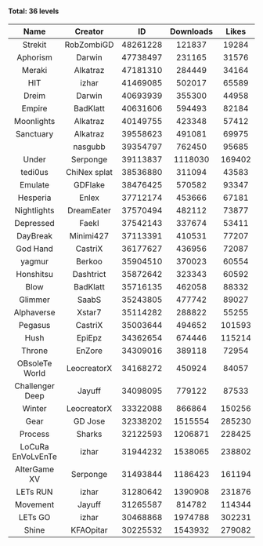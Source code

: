 #### Total: 36 levels

| Name | Creator | ID | Downloads | Likes |
|:---:|:---:|:---:|:---:|:---:|
| Strekit | RobZombiGD | 48261228 | 121837 | 19284
| Aphorism | Darwin | 47738497 | 231165 | 31576
| Meraki | Alkatraz | 47181310 | 284449 | 34164
| HIT | izhar | 41469085 | 502017 | 65589
| Dreim | Darwin | 40693939 | 355300 | 44958
| Empire | BadKlatt | 40631606 | 594493 | 82184
| Moonlights | Alkatraz | 40149755 | 423348 | 57412
| Sanctuary | Alkatraz | 39558623 | 491081 | 69975
|   | nasgubb | 39354797 | 762450 | 95685
| Under | Serponge | 39113837 | 1118030 | 169402
| tedi0us | ChiNex splat | 38536880 | 311094 | 43583
| Emulate | GDFlake | 38476425 | 570582 | 93347
| Hesperia | Enlex | 37712174 | 453666 | 67181
| Nightlights | DreamEater | 37570494 | 482112 | 73877
| Depressed | FaekI | 37542143 | 337674 | 53411
| DayBreak | Minimi427 | 37113391 | 410531 | 77207
| God Hand | CastriX | 36177627 | 436956 | 72087
| yagmur | Berkoo | 35904510 | 370023 | 60554
| Honshitsu | Dashtrict | 35872642 | 323343 | 60592
| Blow | BadKlatt | 35716135 | 462058 | 88332
| Glimmer | SaabS | 35243805 | 477742 | 89027
| Alphaverse | Xstar7 | 35114282 | 288822 | 55255
| Pegasus | CastriX | 35003644 | 494652 | 101593
| Hush | EpiEpz | 34362654 | 674446 | 115214
| Throne | EnZore | 34309016 | 389118 | 72954
| OBsoleTe World | LeocreatorX | 34168272 | 450924 | 84057
| Challenger Deep | Jayuff | 34098095 | 779122 | 87533
| Winter | LeocreatorX | 33322088 | 866864 | 150256
| Gear | GD Jose | 32338202 | 1515554 | 285230
| Process | Sharks | 32122593 | 1206871 | 228425
| LoCuRa EnVoLvEnTe | izhar | 31944232 | 1538065 | 238802
| AlterGame XV | Serponge | 31493844 | 1186423 | 161194
| LETs  RUN | izhar | 31280642 | 1390908 | 231876
| Movement | Jayuff | 31265587 | 814782 | 114344
| LETs GO | izhar | 30468868 | 1974788 | 302231
| Shine | KFAOpitar | 30225532 | 1543932 | 279082
